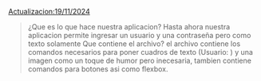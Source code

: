 <Actualizacion:19/11/2024>
> ¿Que es lo que hace nuestra aplicacion?
Hasta ahora nuestra aplicacion permite ingresar un usuario y una contraseña pero como texto solamente
> Que contiene el archivo?
el archivo contiene los comandos necesarios para poner cuadros de texto (<Text style={styles.label}>Usuario:</Text>
<TextInput style={styles.input} placeholder="Ingresa tu usuario" />) 
y una imagen como un toque de humor pero inecesaria, tambien contiene comandos para botones asi como flexbox.

